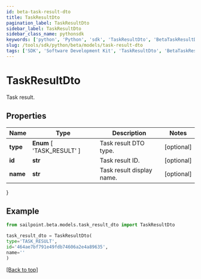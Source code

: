 ```yaml
---
id: beta-task-result-dto
title: TaskResultDto
pagination_label: TaskResultDto
sidebar_label: TaskResultDto
sidebar_class_name: pythonsdk
keywords: ['python', 'Python', 'sdk', 'TaskResultDto', 'BetaTaskResultDto']
slug: /tools/sdk/python/beta/models/task-result-dto
tags: ['SDK', 'Software Development Kit', 'TaskResultDto', 'BetaTaskResultDto']
---
```


# TaskResultDto

Task result.

## Properties

| Name | Type | Description | Notes |
| --- | --- | --- | --- |
| **type** | **Enum** [ 'TASK_RESULT' ] | Task result DTO type. | [optional] |
| **id** | **str** | Task result ID. | [optional] |
| **name** | **str** | Task result display name. | [optional] |

}

## Example

```python
from sailpoint.beta.models.task_result_dto import TaskResultDto

task_result_dto = TaskResultDto(
type='TASK_RESULT',
id='464ae7bf791e49fdb74606a2e4a89635',
name=''
)

```

[[Back to top]](#)
